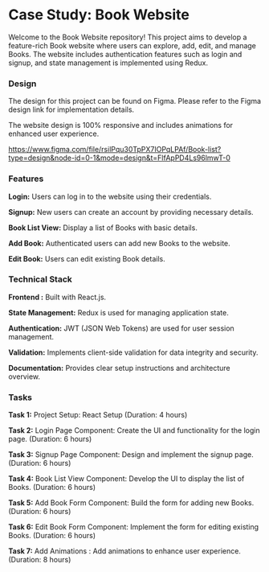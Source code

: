 # Case Study: Book Website

Welcome to the Book Website repository! This project aims to develop a feature-rich Book website where users can explore, add, edit, and manage Books. The website includes authentication features such as login and signup, and state management is implemented using Redux.



### Design
The design for this project can be found on Figma. Please refer to the Figma design link for implementation details.

The website design is 100% responsive and includes animations for enhanced user experience.

https://www.figma.com/file/rsilPqu30TpPX7IOPqLPAf/Book-list?type=design&node-id=0-1&mode=design&t=FlfApPD4Ls96lmwT-0

### Features

**Login:** Users can log in to the website using their credentials.

**Signup:** New users can create an account by providing necessary details.

**Book List View:** Display a list of Books with basic details.

**Add Book:** Authenticated users can add new Books to the website.

**Edit Book:** Users can edit existing Book details.

### Technical Stack

**Frontend :** Built with React.js.

**State Management:** Redux is used for managing application state.

**Authentication:** JWT (JSON Web Tokens) are used for user session management.

**Validation:** Implements client-side validation for data integrity and security.

**Documentation:** Provides clear setup instructions and architecture overview.




### Tasks

**Task 1:**
Project Setup: React Setup (Duration: 4 hours)

**Task 2:**
Login Page Component: Create the UI and functionality for the login page. (Duration: 6 hours)

**Task 3:**
Signup Page Component: Design and implement the signup page. (Duration: 6 hours)

**Task 4:**
Book List View Component: Develop the UI to display the list of Books. (Duration: 6 hours)

**Task 5:**
Add Book Form Component: Build the form for adding new Books. (Duration: 6 hours)

**Task 6:**
Edit Book Form Component: Implement the form for editing existing Books. (Duration: 6 hours)

**Task 7:**
Add Animations : Add animations to enhance user experience. (Duration: 8 hours)
